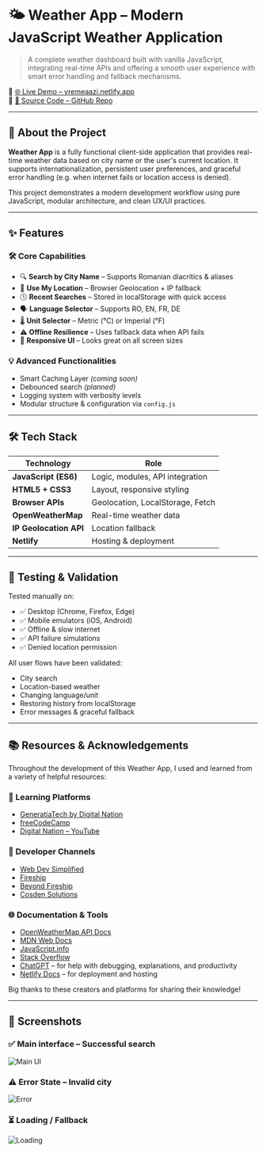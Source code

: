 # 🌤️ Weather App – Modern JavaScript Weather Application

> A complete weather dashboard built with vanilla JavaScript, integrating real-time APIs and offering a smooth user experience with smart error handling and fallback mechanisms.

🔗 [🌐 Live Demo – vremeaazi.netlify.app](https://vremeaazi.netlify.app)  
📂 [🧠 Source Code – GitHub Repo](https://github.com/DituIulian/weather-app)

---

## 🎯 About the Project

**Weather App** is a fully functional client-side application that provides real-time weather data based on city name or the user's current location. It supports internationalization, persistent user preferences, and graceful error handling (e.g. when internet fails or location access is denied).

This project demonstrates a modern development workflow using pure JavaScript, modular architecture, and clean UX/UI practices.

---

## ✨ Features

### 🛠 Core Capabilities

- 🔍 **Search by City Name** – Supports Romanian diacritics & aliases
- 📍 **Use My Location** – Browser Geolocation + IP fallback
- 🕓 **Recent Searches** – Stored in localStorage with quick access
- 🗣️ **Language Selector** – Supports RO, EN, FR, DE
- 🌡️ **Unit Selector** – Metric (°C) or Imperial (°F)
- ⚠️ **Offline Resilience** – Uses fallback data when API fails
- 📱 **Responsive UI** – Looks great on all screen sizes

### 💡 Advanced Functionalities

- Smart Caching Layer _(coming soon)_
- Debounced search _(planned)_
- Logging system with verbosity levels
- Modular structure & configuration via `config.js`

---

## 🛠 Tech Stack

| Technology             | Role                             |
| ---------------------- | -------------------------------- |
| **JavaScript (ES6)**   | Logic, modules, API integration  |
| **HTML5 + CSS3**       | Layout, responsive styling       |
| **Browser APIs**       | Geolocation, LocalStorage, Fetch |
| **OpenWeatherMap**     | Real-time weather data           |
| **IP Geolocation API** | Location fallback                |
| **Netlify**            | Hosting & deployment             |

---

## 🧪 Testing & Validation

Tested manually on:

- ✅ Desktop (Chrome, Firefox, Edge)
- ✅ Mobile emulators (iOS, Android)
- ✅ Offline & slow internet
- ✅ API failure simulations
- ✅ Denied location permission

All user flows have been validated:

- City search
- Location-based weather
- Changing language/unit
- Restoring history from localStorage
- Error messages & graceful fallback

---

## 📚 Resources & Acknowledgements

Throughout the development of this Weather App, I used and learned from a variety of helpful resources:

### 🧠 Learning Platforms

- [GeneratiaTech by Digital Nation](https://learn.generatiatech.ro)
- [freeCodeCamp](https://www.youtube.com/@freecodecamp)
- [Digital Nation – YouTube](https://www.youtube.com/@digitalnationro)

### 🎥 Developer Channels

- [Web Dev Simplified](https://www.youtube.com/@WebDevSimplified)
- [Fireship](https://www.youtube.com/@Fireship)
- [Beyond Fireship](https://www.youtube.com/@beyondfireship)
- [Cosden Solutions](https://www.youtube.com/@cosdensolutions)

### 🌐 Documentation & Tools

- [OpenWeatherMap API Docs](https://openweathermap.org/api)
- [MDN Web Docs](https://developer.mozilla.org/en-US/)
- [JavaScript.info](https://javascript.info/)
- [Stack Overflow](https://stackoverflow.com/)
- [ChatGPT](https://chatgpt.com/) – for help with debugging, explanations, and productivity
- [Netlify Docs](https://docs.netlify.com/) – for deployment and hosting

Big thanks to these creators and platforms for sharing their knowledge!

---

## 📸 Screenshots

### ✅ Main interface – Successful search

![Main UI](/screenshots/image.png)

### ⚠️ Error State – Invalid city

![Error](/screenshots/image-1.png)

### ⏳ Loading / Fallback

![Loading](/screenshots/image-2.png)
